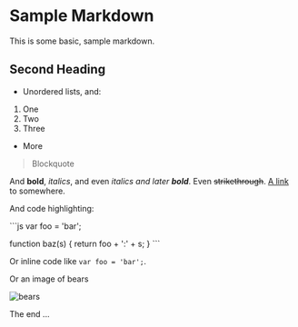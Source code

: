 # Sample Markdown

This is some basic, sample markdown.

## Second Heading

 * Unordered lists, and:
  1. One
  1. Two
  1. Three
 * More

> Blockquote

And **bold**, *italics*, and even *italics and later **bold***. Even ~~strikethrough~~. [A link](https://markdowntohtml.com) to somewhere.

And code highlighting:

\`\`\`js
var foo = 'bar';

function baz(s) {
   return foo + ':' + s;
}
\`\`\`

Or inline code like `var foo = 'bar';`.

Or an image of bears

![bears](http://placebear.com/200/200)

The end ...